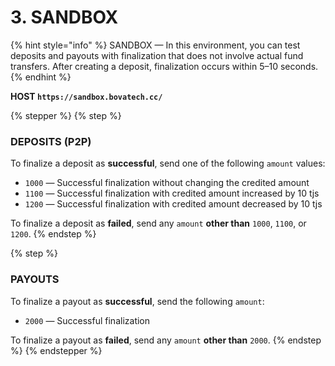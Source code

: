 # 3. SANDBOX

{% hint style="info" %}
SANDBOX — In this environment, you can test deposits and payouts with finalization that does not involve actual fund transfers. After creating a deposit, finalization occurs within 5–10 seconds.
{% endhint %}

**HOST `https://sandbox.bovatech.cc/`**

{% stepper %}
{% step %}
### DEPOSITS (P2P)

To finalize a deposit as **successful**, send one of the following `amount` values:

* `1000` — Successful finalization without changing the credited amount
* `1100` — Successful finalization with credited amount increased by 10 tjs
* `1200` — Successful finalization with credited amount decreased by 10 tjs

To finalize a deposit as **failed**, send any `amount` **other than** `1000`, `1100`, or `1200`.
{% endstep %}

{% step %}
### PAYOUTS

To finalize a payout as **successful**, send the following `amount`:

* `2000` — Successful finalization

To finalize a payout as **failed**, send any `amount` **other than** `2000`.
{% endstep %}
{% endstepper %}

